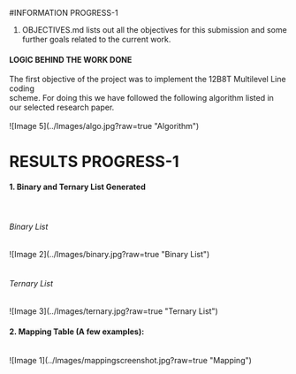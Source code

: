 #INFORMATION PROGRESS-1
1. OBJECTIVES.md lists out all the objectives for this submission and some further goals
   related to the current work.

<h4> LOGIC BEHIND THE WORK DONE </h4>
The first objective of the project was to implement the 12B8T Multilevel Line coding<br/>
scheme. For doing this we have followed the following algorithm listed in our selected research paper.<br/>
<br/>
![Image 5](../Images/algo.jpg?raw=true "Algorithm")


# RESULTS PROGRESS-1

<h4> 1. Binary and Ternary List Generated </h4>
<br/>
<h6> Binary List </h6>
![Image 2](../Images/binary.jpg?raw=true "Binary List")
<br/><br/>
<h6> Ternary List </h6>
![Image 3](../Images/ternary.jpg?raw=true "Ternary List")
<h4> 2. Mapping Table (A few examples): </h4><br/>
![Image 1](../Images/mappingscreenshot.jpg?raw=true "Mapping")
